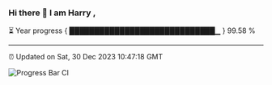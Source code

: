 ### Hi there 👋 I am Harry , 

⏳ Year progress { █████████████████████████████▁ } 99.58 %

---

⏰ Updated on Sat, 30 Dec 2023 10:47:18 GMT

![Progress Bar CI](https://github.com/duykhang68/duykhang68/workflows/Progress%20Bar%20CI/badge.svg)
